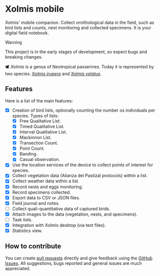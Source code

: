 # Xolmis mobile

Xolmis' mobile companion. Collect ornithological data in the field, such as bird lists and counts, nest monitoring and collected specimens. It is your digital field notebook.

> [!WARNING]
> This project is in the early stages of development, so expect bugs and breaking changes.

:dove: _Xolmis_ is a genus of Neotropical passerines. Today it is represented by two species: [_Xolmis irupero_](https://www.wikiaves.com.br/wiki/noivinha) and [_Xolmis velatus_](https://www.wikiaves.com.br/wiki/noivinha-branca).

## Features

Here is a list of the main features:

- [x] Creation of bird lists, optionally counting the number os individuals per species. Types of lists:
  - [x] Free Qualitative List.
  - [x] Timed Qualitative List.
  - [x] Interval Qualitative List.
  - [x] Mackinnon List.
  - [x] Transection Count.
  - [x] Point Count.
  - [x] Banding.
  - [x] Casual observation.  
- [x] Use the location services of the device to collect points of interest for species.
- [x] Collect vegetation data (Alianza del Pastizal protocols) within a list.
- [x] Collect weather data within a list.
- [x] Record nests and eggs monitoring.
- [x] Record specimens collected.
- [x] Export data to CSV or JSON files.
- [x] Field journal and notes.
- [ ] Collect quali-quantitative data of captured birds.
- [x] Attach images to the data (vegetation, nests, and specimens).
- [ ] Task lists.
- [x] Integration with Xolmis desktop (via text files).
- [x] Statistics view.

## How to contribute

You can create [pull requests](https://github.com/cbeier-studio/xolmis_mobile/pulls) directly and give feedback using the [GitHub Issues](https://github.com/cbeier-studio/xolmis_mobile/issues). All suggestions, bugs reported and general issues are much appreciated.
